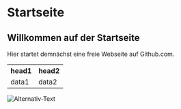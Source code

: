 # Startseite

## Willkommen auf der Startseite
Hier startet demnächst eine freie Webseite auf Github.com.

<table>
  <tr>
    <th>head1</th>
    <th>head2</th>
  </tr>
  <tr>
    <td>data1</td>
    <td>data2</td>
  </tr>
</table>

![Alternativ-Text](images/EinBild.jpg)
